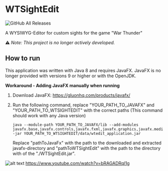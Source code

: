 # WTSightEdit
![GitHub All Releases](https://img.shields.io/github/downloads/SMILEY4/WTSightEdit/total)

A WYSIWYG-Editor for custom sights for the game "War Thunder" 

⚠️ *Note: This project is no longer actively developed.*


## How to run

This application was written with Java 8 and requires JavaFX. JavaFX is no longer provided with versions 9 or higher or with the OpenJDK. 

**Workaround - Adding JavaFX manually when running**

1. Download JavaFX: https://gluonhq.com/products/javafx/

2. Run the following command, replace "YOUR_PATH_TO_JAVAFX" and "YOUR_PATH_TO_WTSIGHTEDIT" with the correct paths (This command should work with any Java version)

   ```
   java --module-path YOUR_PATH_TO_JAVAFX/lib --add-modules javafx.base,javafx.controls,javafx.fxml,javafx.graphics,javafx.media,javafx.swing,javafx.web,javafx.swt -jar YOUR_PATH_TO_WTSIGHTEDIT/data/wtedit_application.jar
   ```
   
   Replace "pathToJavaFx" with the path to the downloaded and extracted javafx-directory and "pathToWTSightEdit" with the path to the directory with of the "./WTSightEdit.jar".
   




![alt text](https://i.imgur.com/rnyTPeB.png)
https://www.youtube.com/watch?v=bRAGADRql1g
